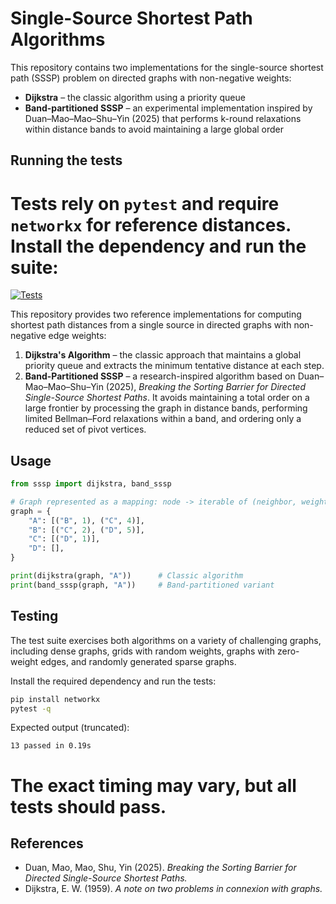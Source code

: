 # Single-Source Shortest Path Algorithms


This repository contains two implementations for the single-source shortest path (SSSP) problem on directed graphs with non-negative weights:

* **Dijkstra** – the classic algorithm using a priority queue
* **Band-partitioned SSSP** – an experimental implementation inspired by Duan–Mao–Mao–Shu–Yin (2025) that performs k-round relaxations within distance bands to avoid maintaining a large global order

## Running the tests

Tests rely on `pytest` and require `networkx` for reference distances.
Install the dependency and run the suite:
=======
[![Tests](https://github.com/OWNER/single-source-shortest-path/actions/workflows/test.yml/badge.svg)](https://github.com/OWNER/single-source-shortest-path/actions/workflows/test.yml)

This repository provides two reference implementations for computing shortest path
distances from a single source in directed graphs with non-negative edge weights:

1. **Dijkstra's Algorithm** – the classic approach that maintains a global
   priority queue and extracts the minimum tentative distance at each step.
2. **Band-Partitioned SSSP** – a research-inspired algorithm based on
   Duan–Mao–Mao–Shu–Yin (2025), *Breaking the Sorting Barrier for Directed
   Single-Source Shortest Paths*.  It avoids maintaining a total order on a large
   frontier by processing the graph in distance bands, performing limited
   Bellman–Ford relaxations within a band, and ordering only a reduced set of
   pivot vertices.

## Usage

```python
from sssp import dijkstra, band_sssp

# Graph represented as a mapping: node -> iterable of (neighbor, weight)
graph = {
    "A": [("B", 1), ("C", 4)],
    "B": [("C", 2), ("D", 5)],
    "C": [("D", 1)],
    "D": [],
}

print(dijkstra(graph, "A"))      # Classic algorithm
print(band_sssp(graph, "A"))     # Band-partitioned variant
```

## Testing

The test suite exercises both algorithms on a variety of challenging graphs,
including dense graphs, grids with random weights, graphs with zero-weight
edges, and randomly generated sparse graphs.

Install the required dependency and run the tests:


```bash
pip install networkx
pytest -q
```


Expected output (truncated):

```
13 passed in 0.19s
```

The exact timing may vary, but all tests should pass.
=======
## References

- Duan, Mao, Mao, Shu, Yin (2025). *Breaking the Sorting Barrier for Directed
  Single-Source Shortest Paths.*
- Dijkstra, E. W. (1959). *A note on two problems in connexion with graphs.*


